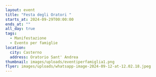 ```yaml
---
layout: event
title: "Festa degli Oratori "
starts_at: 2024-09-29T00:00:00
ends_at: ""
all_day: true
tags:
  - Manifestazione
  - Evento per famiglie
location:
  city: Casterno
  address: Oratorio Sant' Andrea
thumbnail: images/uploads/eventiperfamiglia1.png
flyer: images/uploads/whatsapp-image-2024-09-12-at-12.02.18.jpeg
---
```

